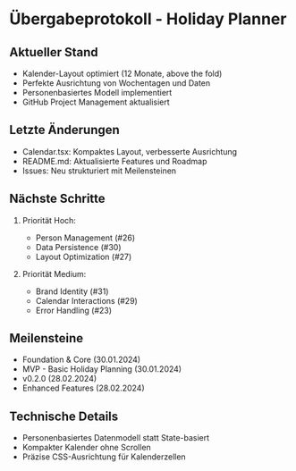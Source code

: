 # Übergabeprotokoll - Holiday Planner

## Aktueller Stand
- Kalender-Layout optimiert (12 Monate, above the fold)
- Perfekte Ausrichtung von Wochentagen und Daten
- Personenbasiertes Modell implementiert
- GitHub Project Management aktualisiert

## Letzte Änderungen
- Calendar.tsx: Kompaktes Layout, verbesserte Ausrichtung
- README.md: Aktualisierte Features und Roadmap
- Issues: Neu strukturiert mit Meilensteinen

## Nächste Schritte
1. Priorität Hoch:
   - Person Management (#26)
   - Data Persistence (#30)
   - Layout Optimization (#27)

2. Priorität Medium:
   - Brand Identity (#31)
   - Calendar Interactions (#29)
   - Error Handling (#23)

## Meilensteine
- Foundation & Core (30.01.2024)
- MVP - Basic Holiday Planning (30.01.2024)
- v0.2.0 (28.02.2024)
- Enhanced Features (28.02.2024)

## Technische Details
- Personenbasiertes Datenmodell statt State-basiert
- Kompakter Kalender ohne Scrollen
- Präzise CSS-Ausrichtung für Kalenderzellen 